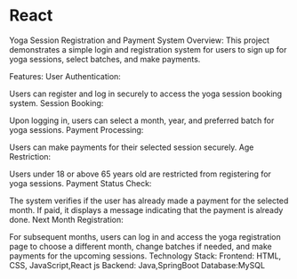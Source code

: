 # React

Yoga Session Registration and Payment System
Overview:
This project demonstrates a simple login and registration system for users to sign up for yoga sessions, select batches, and make payments.

Features:
User Authentication:

Users can register and log in securely to access the yoga session booking system.
Session Booking:

Upon logging in, users can select a month, year, and preferred batch for yoga sessions.
Payment Processing:

Users can make payments for their selected session securely.
Age Restriction:

Users under 18 or above 65 years old are restricted from registering for yoga sessions.
Payment Status Check:

The system verifies if the user has already made a payment for the selected month. If paid, it displays a message indicating that the payment is already done.
Next Month Registration:

For subsequent months, users can log in and access the yoga registration page to choose a different month, change batches if needed, and make payments for the upcoming sessions.
Technology Stack:
Frontend: HTML, CSS, JavaScript,React js
Backend: Java,SpringBoot
Database:MySQL
